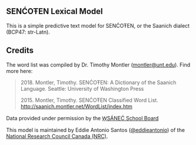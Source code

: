 SENĆOŦEN Lexical Model
----------------------

This is a simple predictive text model for SENĆOŦEN, or the Saanich
dialect (BCP47: str-Latn).

Credits
-------

The word list was compiled by Dr. Timothy Montler (<montler@unt.edu>).
Find more here:

> 2018\. Montler, Timothy. SENĆOŦEN: A Dictionary of the Saanich Language. Seattle: University of Washington Press
>
> 2015\. Montler, Timothy. SENĆOŦEN Classified Word List.
> <http://saanich.montler.net/WordList/index.htm>

Data provided under permission by the [W̱SÁNEĆ School Board][WSANEC]

This model is maintained by Eddie Antonio Santos ([@eddieantonio][]) of
the [National Research Council Canada (NRC)][NRC].

[WSANEC]: https://wsanecschoolboard.ca/administration/wsb-policies/au-welew-tribal-school
[@eddieantonio]: https://github.com/eddieantonio
[NRC]: https://nrc.canada.ca/en/node/1378
